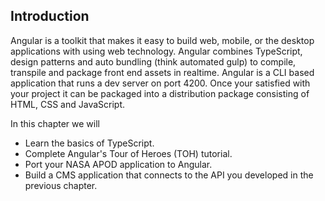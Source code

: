## Introduction

Angular is a toolkit that makes it easy to build web, mobile, or the desktop applications with using web technology. Angular combines TypeScript, design patterns and auto bundling (think automated gulp) to compile, transpile and package front end assets in realtime. Angular is a CLI based application that runs a dev server on port 4200. Once your satisfied with your project it can be packaged into a distribution package consisting of HTML, CSS and JavaScript.

In this chapter we will

* Learn the basics of TypeScript.
* Complete Angular's Tour of Heroes (TOH) tutorial.
* Port your NASA APOD application to Angular.
* Build a CMS application that connects to the API you developed in the previous chapter.
